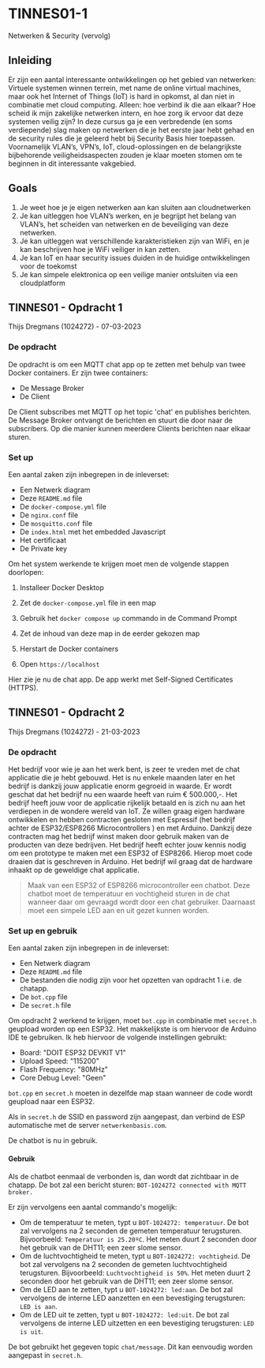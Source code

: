 # TINNES01-1
Netwerken &amp; Security (vervolg)

## Inleiding
Er zijn een aantal interessante ontwikkelingen op het gebied van netwerken: Virtuele systemen winnen terrein,
met name de online virtual machines, maar ook het Internet of Things (IoT) is hard in opkomst, al dan niet in
combinatie met cloud computing. Alleen: hoe verbind ik die aan elkaar? Hoe scheid ik mijn zakelijke netwerken
intern, en hoe zorg ik ervoor dat deze systemen veilig zijn?
In deze cursus ga je een verbredende (en soms verdiepende) slag maken op netwerken die je het eerste jaar
hebt gehad en de security rules die je geleerd hebt bij Security Basis hier toepassen.
Voornamelijk VLAN’s, VPN’s, IoT, cloud-oplossingen en de belangrijkste bijbehorende veiligheidsaspecten
zouden je klaar moeten stomen om te beginnen in dit interessante vakgebied.

## Goals

1. Je weet hoe je je eigen netwerken aan kan sluiten aan cloudnetwerken
2. Je kan uitleggen hoe VLAN’s werken, en je begrijpt het belang van
VLAN’s, het scheiden van netwerken en de beveiliging van deze
netwerken.
3. Je kan uitleggen wat verschillende karakteristieken zijn van WiFi, en je
kan beschrijven hoe je WiFi veiliger in kan zetten.
4. Je kan IoT en haar security issues duiden in de huidige ontwikkelingen
voor de toekomst
5. Je kan simpele elektronica op een veilige manier ontsluiten via een
cloudplatform

## TINNES01 - Opdracht 1

Thijs Dregmans (1024272) - 07-03-2023

### De opdracht

De opdracht is om een MQTT chat app op te zetten met behulp van twee Docker containers. Er zijn twee containers:

- De Message Broker
- De Client

De Client subscribes met MQTT op het topic 'chat' en publishes berichten. De Message Broker ontvangt de berichten en stuurt die door naar de subscribers. Op die manier kunnen meerdere Clients berichten naar elkaar sturen.

### Set up

Een aantal zaken zijn inbegrepen in de inleverset:
- Een Netwerk diagram
- Deze `README.md` file
- De `docker-compose.yml` file
- De `nginx.conf` file
- De `mosquitto.conf` file
- De `index.html` met het embedded Javascript
- Het certificaat
- De Private key

Om het system werkende te krijgen moet men de volgende stappen doorlopen:
1. Installeer Docker Desktop
2. Zet de `docker-compose.yml` file in een map
3. Gebruik het `docker compose up` commando in de Command Prompt
4. Zet de inhoud van deze map in de eerder gekozen map
5. Herstart de Docker containers

6. Open `https://localhost`

Hier zie je nu de chat app. De app werkt met Self-Signed Certificates (HTTPS).

## TINNES01 - Opdracht 2

Thijs Dregmans (1024272) - 21-03-2023

### De opdracht

Het bedrijf voor wie je aan het werk bent, is zeer te vreden met de chat applicatie die je hebt gebouwd. Het is nu enkele maanden later en het bedrijf is dankzij jouw applicatie enorm gegroeid in waarde. Er wordt geschat dat het bedrijf nu een waarde heeft van ruim € 500.000,-. Het bedrijf heeft jouw voor de applicatie rijkelijk betaald en is zich nu aan het verdiepen in de wondere wereld van IoT. Ze willen graag eigen hardware ontwikkelen en hebben contracten gesloten met Espressif (het bedrijf achter de ESP32/ESP8266 Microcontrollers ) en met Arduino. Dankzij deze contracten mag het bedrijf winst maken door gebruik maken van de producten van deze bedrijven. Het bedrijf heeft echter jouw kennis nodig om een prototype te maken met een ESP32 of ESP8266. Hierop moet code draaien dat is geschreven in Arduino. Het bedrijf wil graag dat de hardware inhaakt op de geweldige chat applicatie.

> Maak van een ESP32 of ESP8266 microcontroller een chatbot. Deze chatbot moet de temperatuur en vochtigheid sturen in de chat wanneer daar om gevraagd wordt door een chat gebruiker. Daarnaast moet een simpele LED aan en uit gezet kunnen worden.

### Set up en gebruik

Een aantal zaken zijn inbegrepen in de inleverset:
- Een Netwerk diagram
- Deze `README.md` file
- De bestanden die nodig zijn voor het opzetten van opdracht 1 i.e. de chatapp.
- De `bot.cpp` file
- De `secret.h` file

Om opdracht 2 werkend te krijgen, moet `bot.cpp` in combinatie met `secret.h` geupload worden op een ESP32. Het makkelijkste is om hiervoor de Arduino IDE te gebruiken. Ik heb hiervoor de volgende instellingen gebruikt:
- Board: "DOIT ESP32 DEVKIT V1"
- Upload Speed: "115200"
- Flash Frequency: "80MHz"
- Core Debug Level: "Geen"

`bot.cpp` en `secret.h` moeten in dezelfde map staan wanneer de code wordt geupload naar een ESP32.

Als in `secret.h` de SSID en password zijn aangepast, dan verbind de ESP automatische met de server `netwerkenbasis.com`.

De chatbot is nu in gebruik.

#### Gebruik

Als de chatbot eenmaal de verbonden is, dan wordt dat zichtbaar in de chatapp. De bot zal een bericht sturen: `BOT-1024272 connected with MQTT broker.`

Er zijn vervolgens een aantal commando's mogelijk:
- Om de temperatuur te meten, typt u `BOT-1024272: temperatuur`. De bot zal vervolgens na 2 seconden de gemeten temperatuur terugsturen. Bijvoorbeeld: `Temperatuur is 25.20ºC`. Het meten duurt 2 seconden door het gebruik van de DHT11; een zeer slome sensor.
- Om de luchtvochtigheid te meten, typt u `BOT-1024272: vochtigheid`. De bot zal vervolgens na 2 seconden de gemeten luchtvochtigheid terugsturen. Bijvoorbeeld: `Luchtvochtigheid is 50%`. Het meten duurt 2 seconden door het gebruik van de DHT11; een zeer slome sensor.
- Om de LED aan te zetten, typt u `BOT-1024272: led:aan`. De bot zal vervolgens de interne LED aanzetten en een bevestiging terugsturen: `LED is aan`.
- Om de LED uit te zetten, typt u `BOT-1024272: led:uit`. De bot zal vervolgens de interne LED uitzetten en een bevestiging terugsturen: `LED is uit`.

De bot gebruikt het gegeven topic `chat/message`. Dit kan eenvoudig worden aangepast in `secret.h`.
